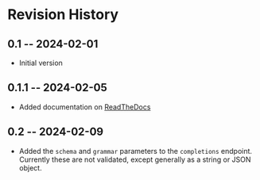 # Revision History

## 0.1 -- 2024-02-01

- Initial version

## 0.1.1 -- 2024-02-05

- Added documentation on [ReadTheDocs](https://readthedocs.org/)

## 0.2 -- 2024-02-09

- Added the `schema` and `grammar` parameters to the `completions` endpoint.
  Currently these are not validated, except generally as a string or JSON
  object.

